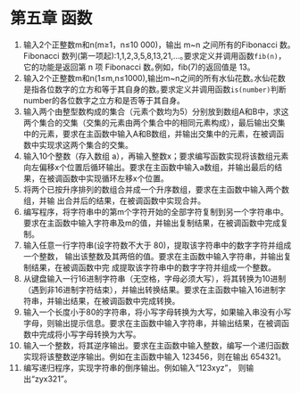# 第五章 函数
1. 输入2个正整数m和n(m≥1，n≤10 000)，输出 m\~n 之间所有的Fibonacci 数｡Fibonacci 数列(第一项起):1,1,2,3,5,8,13,21,…｡要求定义并调用函数`fib(n)`，它的功能是返回第 n 项 Fibonacci 数｡例如，fib(7)的返回值是 13｡
2. 输入2个正整数m和n(1≤m,n≤1000),输出m~n之间的所有水仙花数｡水仙花数是指各位数字的立方和等于其自身的数｡要求定义并调用函数`is(number)`判断number的各位数字之立方和是否等于其自身｡
3. 输入两个由整型数构成的集合（元素个数均为5）分别放到数组A和B中，求这两个集合的交集（交集的元素由两个集合中的相同元素构成），最后输出交集中的元素，要求在主函数中输入A和B数组，并输出交集中的元素，在被调函数中实现求这两个集合的交集。
4. 输入10个整数（存入数组 a），再输入整数x；要求编写函数实现将该数组元素向左偏移x个位置后循环输出。要求在主函数中输入a数组，并输出最后的结果，在被调函数中实现循环左移x个位置。
5. 将两个已按升序排列的数组合并成一个升序数组，要求在主函数中输入两个数组，并输 出合并后的结果，在被调函数中实现合并。
6. 编写程序，将字符串中的第m个字符开始的全部字符复制到另一个字符串中。要求在主函数中输入字符串及m的值，并输出复制结果，在被调函数中完成复制。
7. 输入任意一行字符串(设字符数不大于 80)，提取该字符串中的数字字符并组成一个整数， 输出该整数及其两倍的值。要求在主函数中输入字符串，并输出复制结果，在被调函数中完 成提取该字符串中的数字字符并组成一个整数。
8. 从键盘输入一行16进制字符串（无空格，字母必须大写），将其转换为10进制（遇到非16进制字符结束），并输出转换结果。要求在主函数中输入16进制字符串，并输出结果，在被调函数中完成转换。
9. 输入一个长度小于80的字符串，将小写字母转换为大写，如果输入串没有小写字母，则输出提示信息。要求在主函数中输入字符串，并输出结果，在被调函数中完成将小写字母转换为大写。
10. 输入一个整数，将其逆序输出。要求在主函数中输入整数，编写一个递归函数实现将该整数逆序输出。例如在主函数中输入 123456，则在输出 654321。
11. 编写递归程序，实现字符串的倒序输出。例如输入“123xyz”， 则输出“zyx321”。
